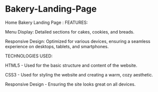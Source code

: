 # Bakery-Landing-Page
Home Bakery Landing Page :
FEATURES:

Menu Display: Detailed sections for cakes, cookies, and breads.

Responsive Design: Optimized for various devices, ensuring a seamless experience on desktops, tablets, and smartphones.

TECHNOLOGIES USED:

  HTML5 - Used for the basic structure and content of the website. 
  
  CSS3 - Used for styling the website and creating a warm, cozy aesthetic. 
  
  Responsive Design - Ensuring the site looks great on all devices.
